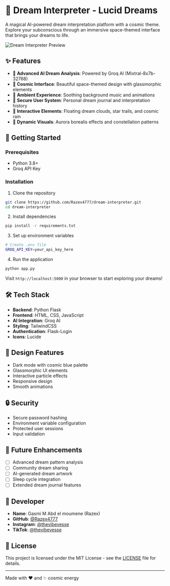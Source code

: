 # 🌙 Dream Interpreter - Lucid Dreams

A magical AI-powered dream interpretation platform with a cosmic theme. Explore your subconscious through an immersive space-themed interface that brings your dreams to life.

![Dream Interpreter Preview](static/images/preview.png)

## ✨ Features

- 🤖 **Advanced AI Dream Analysis**: Powered by Groq AI (Mixtral-8x7b-32768)
- 🌌 **Cosmic Interface**: Beautiful space-themed design with glassmorphic elements
- 🎵 **Ambient Experience**: Soothing background music and animations
- 🔐 **Secure User System**: Personal dream journal and interpretation history
- 🌠 **Interactive Elements**: Floating dream clouds, star trails, and cosmic rain
- 🎨 **Dynamic Visuals**: Aurora borealis effects and constellation patterns

## 🚀 Getting Started

### Prerequisites
- Python 3.8+
- Groq API Key

### Installation

1. Clone the repository
```bash
git clone https://github.com/Razex4777/dream-interpreter.git
cd dream-interpreter
```

2. Install dependencies
```bash
pip install -r requirements.txt
```

3. Set up environment variables
```bash
# Create .env file
GROQ_API_KEY=your_api_key_here
```

4. Run the application
```bash
python app.py
```

Visit `http://localhost:5000` in your browser to start exploring your dreams!

## 🛠️ Tech Stack

- **Backend**: Python Flask
- **Frontend**: HTML, CSS, JavaScript
- **AI Integration**: Groq AI
- **Styling**: TailwindCSS
- **Authentication**: Flask-Login
- **Icons**: Lucide

## 🎨 Design Features

- Dark mode with cosmic blue palette
- Glassmorphic UI elements
- Interactive particle effects
- Responsive design
- Smooth animations

## 🔒 Security

- Secure password hashing
- Environment variable configuration
- Protected user sessions
- Input validation

## 🌟 Future Enhancements

- [ ] Advanced dream pattern analysis
- [ ] Community dream sharing
- [ ] AI-generated dream artwork
- [ ] Sleep cycle integration
- [ ] Extended dream journal features

## 👤 Developer

- **Name**: Gasmi M Abd el moumene (Razex)
- **GitHub**: [@Razex4777](https://github.com/Razex4777)
- **Instagram**: [@thevibevesse](https://www.instagram.com/thevibevesse/profilecard/?igsh=dG1iZTZycGdrMzBu)
- **TikTok**: [@thevibevesse](https://www.tiktok.com/@thevibevesse?_t=8ro9BO9J53b&_r=1)

## 📜 License

This project is licensed under the MIT License - see the [LICENSE](LICENSE) file for details.

---
Made with ❤️ and ✨ cosmic energy
